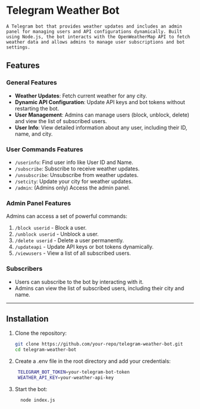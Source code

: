# Telegram Weather Bot

    A Telegram bot that provides weather updates and includes an admin panel for managing users and API configurations dynamically. Built using Node.js, the bot interacts with the OpenWeatherMap API to fetch weather data and allows admins to manage user subscriptions and bot settings.

## Features

### General Features
- **Weather Updates**: Fetch current weather for any city.
- **Dynamic API Configuration**: Update API keys and bot tokens without restarting the bot.
- **User Management**: Admins can manage users (block, unblock, delete) and view the list of subscribed users.
- **User Info**: View detailed information about any user, including their ID, name, and city.

### User Commands Features
- `/userinfo`: Find user info like User ID and Name.
- `/subscribe`: Subscribe to receive weather updates.
- `/unsubscribe`: Unsubscribe from weather updates.
- `/setcity`: Update your city for weather updates.
- `/admin`: (Admins only) Access the admin panel.

### Admin Panel Features
Admins can access a set of powerful commands:
1. `/block userid` - Block a user.
2. `/unblock userid` - Unblock a user.
3. `/delete userid` - Delete a user permanently.
4. `/updateapi` - Update API keys or bot tokens dynamically.
5. `/viewusers` - View a list of all subscribed users.

### Subscribers
- Users can subscribe to the bot by interacting with it.
- Admins can view the list of subscribed users, including their city and name.

---

## Installation

1. Clone the repository:
   ```bash
   git clone https://github.com/your-repo/telegram-weather-bot.git
   cd telegram-weather-bot

2. Create a .env file in the root directory and add your credentials:
   ```bash
    TELEGRAM_BOT_TOKEN=your-telegram-bot-token
    WEATHER_API_KEY=your-weather-api-key


3. Start the bot:

    ```bash
      node index.js